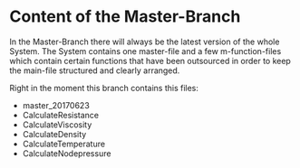 # Content of the Master-Branch

In the Master-Branch there will always be the latest version of the whole System. 
The System contains one master-file and a few m-function-files which contain certain functions that have been outsourced in order to keep the main-file structured and clearly arranged.

Right in the moment this branch contains this files:

- master_20170623
- CalculateResistance
- CalculateViscosity
- CalculateDensity
- CalculateTemperature
- CalculateNodepressure
